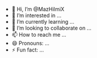 - 👋 Hi, I’m @MazHilmiX
- 👀 I’m interested in ...
- 🌱 I’m currently learning ...
- 💞️ I’m looking to collaborate on ...
- 📫 How to reach me ...
- 😄 Pronouns: ...
- ⚡ Fun fact: ...

<!---
MazHilmiX/MazHilmiX is a ✨ special ✨ repository because its `README.md` (this file) appears on your GitHub profile.
You can click the Preview link to take a look at your changes.
--->
